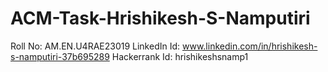 # ACM-Task-Hrishikesh-S-Namputiri
Roll No: AM.EN.U4RAE23019
LinkedIn Id: www.linkedin.com/in/hrishikesh-s-namputiri-37b695289
Hackerrank Id: hrishikeshsnamp1
